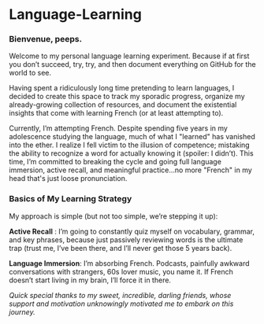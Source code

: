 # Language-Learning
### Bienvenue, peeps.
Welcome to my personal language learning experiment. Because if at first you don’t succeed, try, try, and then document everything on GitHub for the world to see.

Having spent a ridiculously long time pretending to learn languages, I decided to create this space to track my sporadic progress, organize my already-growing collection of resources, and document the existential insights that come with learning French (or at least attempting to).

Currently, I’m attempting French. Despite spending five years in my adolescence studying the language, much of what I "learned" has vanished into the ether. I realize I fell victim to the illusion of competence; mistaking the ability to recognize a word for actually knowing it (spoiler: I didn’t). This time, I’m committed to breaking the cycle and going full language immersion, active recall, and meaningful practice...no more "French" in my head that's just loose pronunciation.


### Basics of My Learning Strategy
My approach is simple (but not too simple, we’re stepping it up):

**Active Recall** : I’m going to constantly quiz myself on vocabulary, grammar, and key phrases, because just passively reviewing words is the ultimate trap (trust me, I’ve been there, and I’ll never get those 5 years back).

**Language Immersion**: I’m absorbing French. Podcasts, painfully awkward conversations with strangers, 60s lover music, you name it. If French doesn’t start living in my brain, I’ll force it in there.

_Quick special thanks to my sweet, incredible, darling friends, whose support and motivation unknowingly motivated me to embark on this journey._

